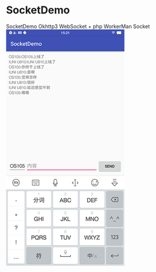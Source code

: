 # SocketDemo
SocketDemo
Okhttp3 WebSocket + php WorkerMan Socket
![Image text](https://raw.githubusercontent.com/Deepblue1996/SocketDemo/master/20180212152552.png)
